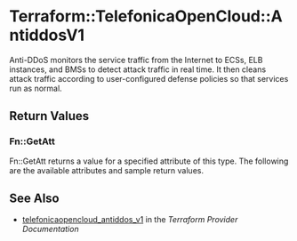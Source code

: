 # Terraform::TelefonicaOpenCloud::AntiddosV1

Anti-DDoS monitors the service traffic from the Internet to ECSs, ELB instances, and BMSs to detect attack traffic in real time. It then cleans attack traffic according to user-configured defense policies so that services run as normal.

## Return Values

### Fn::GetAtt

Fn::GetAtt returns a value for a specified attribute of this type. The following are the available attributes and sample return values.

## See Also

* [telefonicaopencloud_antiddos_v1](https://www.terraform.io/docs/providers/telefonicaopencloud/r/antiddos_v1.html) in the _Terraform Provider Documentation_
